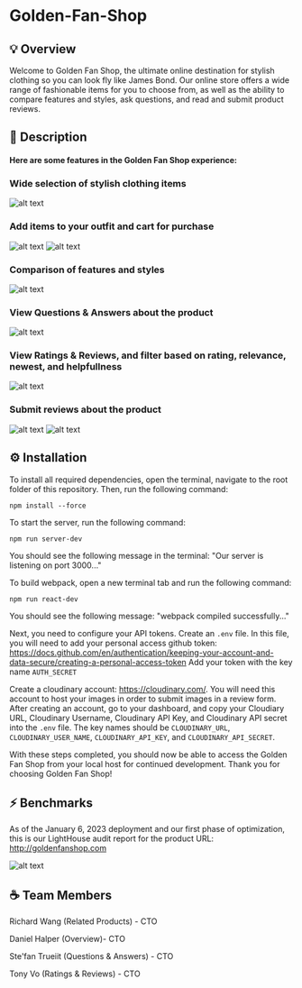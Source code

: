 # Golden-Fan-Shop

## 💡 Overview
Welcome to Golden Fan Shop, the ultimate online destination for stylish clothing so you can look fly like James Bond. Our online store offers a wide range of fashionable items for you to choose from, as well as the ability to compare features and styles, ask questions, and read and submit product reviews.

## 📖 Description
#### Here are some features in the Golden Fan Shop experience:

### Wide selection of stylish clothing items
![alt text](https://res.cloudinary.com/djfpzruso/image/upload/c_scale,w_712/v1673126865/Golden%20Fan%20Shop%20Images/Screen_Shot_2023-01-07_at_2.27.15_PM_hxckwf.png)
### Add items to your outfit and cart for purchase
![alt text](https://res.cloudinary.com/djfpzruso/image/upload/c_scale,w_712/v1673126932/Golden%20Fan%20Shop%20Images/Screen_Shot_2023-01-07_at_2.28.16_PM_b5j5tr.png)
![alt text](https://res.cloudinary.com/djfpzruso/image/upload/c_scale,w_712/v1673126453/Golden%20Fan%20Shop%20Images/Screen_Shot_2023-01-07_at_2.10.26_PM_dwgogm.png)
### Comparison of features and styles
![alt text](https://res.cloudinary.com/djfpzruso/image/upload/c_scale,w_712/v1673126619/Golden%20Fan%20Shop%20Images/Screen_Shot_2023-01-07_at_2.23.29_PM_ua8pj0.png)
### View Questions & Answers about the product
![alt text](https://res.cloudinary.com/djfpzruso/image/upload/c_scale,w_712/v1673126427/Golden%20Fan%20Shop%20Images/Screen_Shot_2023-01-07_at_2.13.30_PM_al62jl.png)
### View Ratings & Reviews, and filter based on rating, relevance, newest, and helpfullness
![alt text](https://res.cloudinary.com/djfpzruso/image/upload/c_scale,w_712/v1673126426/Golden%20Fan%20Shop%20Images/Screen_Shot_2023-01-07_at_2.15.36_PM_pcpdws.png)
### Submit reviews about the product
![alt text](https://res.cloudinary.com/djfpzruso/image/upload/c_scale,w_512/v1673127885/Golden%20Fan%20Shop%20Images/Screen_Shot_2023-01-07_at_2.44.15_PM_akrnqn.png)
![alt text](https://res.cloudinary.com/djfpzruso/image/upload/c_scale,w_512/v1673127885/Golden%20Fan%20Shop%20Images/Screen_Shot_2023-01-07_at_2.44.28_PM_yphzvo.png)




## ⚙️ Installation
To install all required dependencies, open the terminal, navigate to the root folder of this repository. Then, run the following command:

  `npm install --force`

To start the server, run the following command:

  `npm run server-dev`

You should see the following message in the terminal: "Our server is listening on port 3000..."

To build webpack, open a new terminal tab and run the following command:

  `npm run react-dev`

You should see the following message: "webpack <version> compiled successfully..."

Next, you need to configure your API tokens. Create an `.env` file. In this file, you will need to add your personal access github token: https://docs.github.com/en/authentication/keeping-your-account-and-data-secure/creating-a-personal-access-token
Add your token with the key name `AUTH_SECRET`

Create a cloudinary account: https://cloudinary.com/. You will need this account to host your images in order to submit images in a review form. 
After creating an account, go to your dashboard, and copy your Cloudiary URL, Cloudinary Username, Cloudinary API Key, and Cloudinary API secret into the `.env` file. The key names should be `CLOUDINARY_URL`, `CLOUDINARY_USER_NAME`, `CLOUDINARY_API_KEY`, and `CLOUDINARY_API_SECRET`.


With these steps completed, you should now be able to access the Golden Fan Shop from your local host for continued development. Thank you for choosing Golden Fan Shop!

## ⚡️ Benchmarks
As of the January 6, 2023 deployment and our first phase of optimization, this is our LightHouse audit report for the product URL: http://goldenfanshop.com
  
  ![alt text](https://res.cloudinary.com/djfpzruso/image/upload/v1699980059/Golden%20Fan%20Shop%20Images/Screen_Shot_Lighthouse_Accessibility_a0qxkc.png)




## ☕ Team Members
Richard Wang (Related Products) - CTO

Daniel Halper (Overview)- CTO

Ste'fan Trueiit (Questions & Answers) - CTO

Tony Vo (Ratings & Reviews) - CTO

